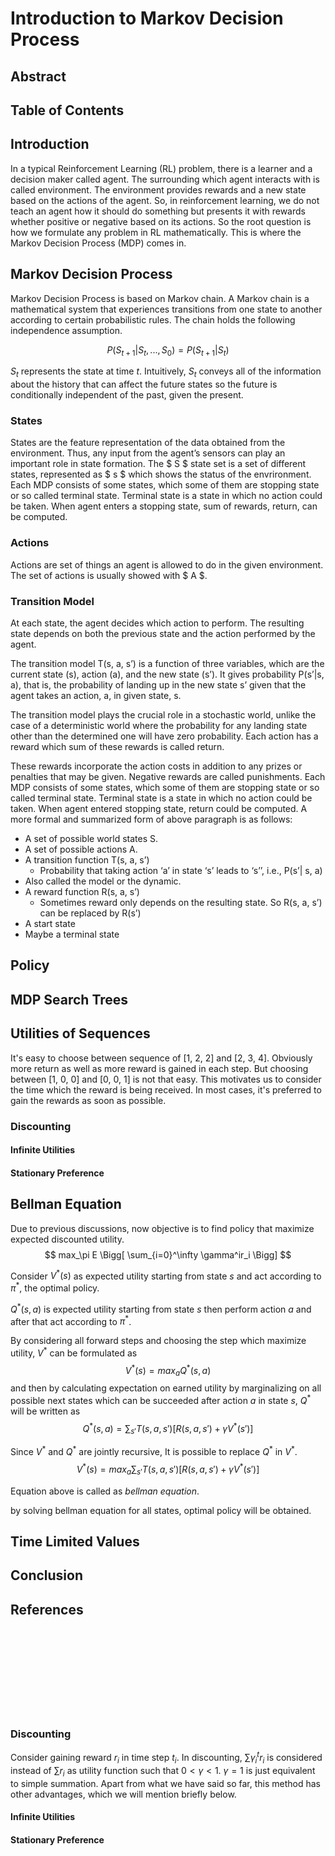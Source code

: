 # Introduction to Markov Decision Process

## Abstract

## Table of Contents

## Introduction

In a typical Reinforcement Learning (RL) problem, there is a learner and a decision maker called agent. The surrounding which agent interacts with is called environment. The environment provides rewards and a new state based on the actions of the agent. So, in reinforcement learning, we do not teach an agent how it should do something but presents it with rewards whether positive or negative based on its actions. So the root question is how we formulate any problem in RL mathematically. This is where the Markov Decision Process (MDP) comes in.

## Markov Decision Process

Markov Decision Process is based on Markov chain. A Markov chain is a mathematical system that experiences transitions from one state to another according to certain probabilistic rules. The chain holds the following independence assumption.

$$ P(S_{t+1}|S_t, ..., S_0)=P(S_{t+1}|S_t) $$

$S_t$ represents the state at time $t$. Intuitively, $S_t$ conveys all of the information about the history that can affect the future states so the future is conditionally independent of the past, given the present.

### States

States are the feature representation of the data obtained from the environment. Thus, any input from the agent’s sensors can play an important role in state formation. The $ S $ state set is a set of different states, represented as $ s $ which shows the status of the envrironment.   Each MDP consists of some states, which some of them are stopping state or so called terminal state. Terminal state is a state in which no action could be taken. When agent enters a stopping state, sum of rewards, return, can be computed.

### Actions

Actions are set of things an agent is allowed to do in the given environment. The set of actions is usually showed with $ A $.

### Transition Model

At each state, the agent decides which action to perform. The resulting state depends on both the previous state and the action performed by the agent. 

The transition model T(s, a, s’) is a function of three variables, which are the current state (s), action (a), and the new state (s’). It gives probability P(s’|s, a), that is, the probability of landing up in the new  state s’ given that the agent takes an action, a, in given state, s.

The transition model plays the crucial role in a stochastic world, unlike the case of a deterministic world where the probability for any landing state other than the determined one will have zero probability.
Each action has a reward which sum of these rewards is called return. 
 
These rewards incorporate the action costs in addition to any prizes or penalties that may be given. Negative rewards are called punishments. Each MDP consists of some states, which some of them are stopping state or so called terminal state. Terminal state is a state in which no action could be taken. When agent entered stopping state, return could be computed.
A more formal and summarized form of above paragraph is as follows:
- A set of possible world states S.
-	A set of possible actions A.
-	A transition function T(s, a, s’) 
    -  Probability that taking action ‘a’ in state ‘s’ leads to ‘s’’, i.e., P(s’| s, a) 
- Also called the model or the dynamic.
- A reward function R(s, a, s’) 
    - Sometimes reward only depends on the resulting state. So R(s, a, s’) can be replaced by R(s’)
- A start state 
- Maybe a terminal state


## Policy

## MDP Search Trees

## Utilities of Sequences

It's easy to choose between sequence of [1, 2, 2] and [2, 3, 4]. Obviously more return as well as more reward is gained in each step. But choosing between [1, 0, 0] and [0, 0, 1] is not that easy. This motivates us to consider the time which the reward is being received. In most cases, it's preferred to gain the rewards as soon as possible.

### Discounting

#### Infinite Utilities

#### Stationary Preference

## Bellman Equation

Due to previous discussions, now objective is to find policy that maximize expected discounted utility.
$$ max_\pi E \Bigg[ \sum_{i=0}^\infty \gamma^ir_i \Bigg] $$

Consider $V^*(s)$ as expected utility starting from state $s$ and act according to $\pi^*$, the optimal policy.

$Q^*(s, a)$ is expected utility starting from state $s$ then perform action $a$ and after that act according to $\pi^*$.

By considering all forward steps and choosing the step which maximize utility, $V^*$ can be formulated as
$$ V^*(s) = max_a Q^*(s, a) $$
and then by calculating expectation on earned utility by marginalizing on all possible next states which can be succeeded after action $a$ in state $s$, $Q^*$ will be written as
$$ Q^*(s, a) = \sum_{s'}T(s, a, s')\big[R(s, a, s') + \gamma V^*(s') \big]$$

Since $V^*$ and $Q^*$ are jointly recursive, It is possible to replace $Q^*$ in $V^*$.
$$ V^*(s) = max_a \sum_{s'}T(s, a, s')\big[R(s, a, s') + \gamma V^*(s') \big] $$

Equation above is called as *bellman equation*.

by solving bellman equation for all states, optimal policy will be obtained.

## Time Limited Values

## Conclusion

## References







<br><br><br><br><br><br><br><br>






### Discounting
Consider gaining reward $r_i$ in time step $t_i$. In discounting, $\sum \gamma^t_i r_i$ is considered instead of $\sum r_i$ as utility function such that $0\lt \gamma \lt 1$. $\gamma=1$ is just equivalent to simple summation. Apart from what we have said so far, this method has other advantages, which we will mention briefly below.

#### Infinite Utilities

#### Stationary Preference

